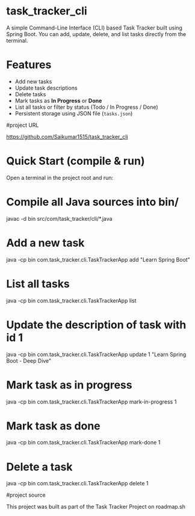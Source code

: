 # task_tracker_cli
A simple Command-Line Interface (CLI) based Task Tracker built using Spring Boot.  You can add, update, delete, and list tasks directly from the terminal.


# Features

- Add new tasks  
- Update task descriptions  
- Delete tasks  
- Mark tasks as **In Progress** or **Done**  
- List all tasks or filter by status (Todo / In Progress / Done)  
- Persistent storage using JSON file (`tasks.json`)  

#project URL

https://github.com/Saikumar1515/task_tracker_cli

# Quick Start (compile & run)

Open a terminal in the project root and run:


# Compile all Java sources into bin/
javac -d bin src/com/task_tracker/cli/*.java

# Add a new task
java -cp bin com.task_tracker.cli.TaskTrackerApp add "Learn Spring Boot"

# List all tasks
java -cp bin com.task_tracker.cli.TaskTrackerApp list

# Update the description of task with id 1
java -cp bin com.task_tracker.cli.TaskTrackerApp update 1 "Learn Spring Boot - Deep Dive"

# Mark task as in progress
java -cp bin com.task_tracker.cli.TaskTrackerApp mark-in-progress 1

# Mark task as done
java -cp bin com.task_tracker.cli.TaskTrackerApp mark-done 1

# Delete a task
java -cp bin com.task_tracker.cli.TaskTrackerApp delete 1


#project source

This project was built as part of the Task Tracker Project on roadmap.sh

